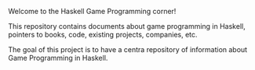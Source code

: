Welcome to the Haskell Game Programming corner!

This repository contains documents about game programming in Haskell,
pointers to books, code, existing projects, companies, etc.

The goal of this project is to have a centra repository of information about
Game Programming in Haskell.


